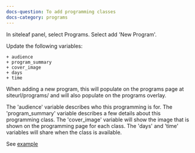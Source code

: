 ```yaml
---
docs-question: To add programming classes
docs-category: programs
---
```

In siteleaf panel, select Programs.  Select add 'New Program'.

Update the following variables:

    + audience
    + program_summary
    + cover_image
    + days
    + time

When adding a new program, this will populate on the programs page at siteurl/programs/ and will also populate on the programs overlay.

The 'audience' variable describes who this programming is for.  The 'program_summary' variable describes a few details about this programming class.  The 'cover_image' variable will show the image that is shown on the programming page for each class.  The 'days' and 'time' variables will share when the class is available.

See <a href="#" data-featherlight="/assets/img/docs/programs-2.png">example</a>
